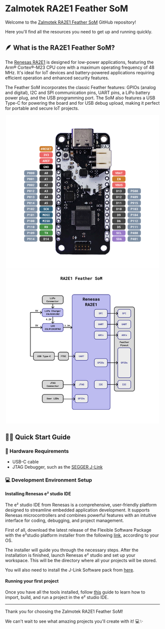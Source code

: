 # Zalmotek RA2E1 Feather SoM 

Welcome to the <a href="https://zalmotek.com/products/RA2E1-Feather-SoM/">Zalmotek RA2E1 Feather SoM</a> GitHub repository!

Here you'll find all the resources you need to get up and running quickly.

## 🪶 What is the RA2E1 Feather SoM?

The <a href="https://www.renesas.com/en/products/microcontrollers-microprocessors/ra-cortex-m-mcus/ra2e1-48mhz-arm-cortex-m23-entry-level-general-purpose-microcontroller">Renesas RA2E1</a> is designed for low-power applications, featuring the Arm® Cortex®-M23 CPU core with a maximum operating frequency of 48 MHz. It's ideal for IoT devices and battery-powered applications requiring efficient operation and enhanced security features.

The Feather SoM incorporates the classic Feather features: GPIOs (analog and digital), I2C and SPI communication pins, UART pins, a LiPo battery power plug, and the USB programming port. The SoM also features a USB Type-C for powering the board and for USB debug upload, making it perfect for portable and secure IoT projects.

<p align="center">
  <img src="images/Feather-RA2E1-pinout.png" height="500">
  <img src="images/Feather-RA2E1-BD.png" height="500">
</p>

## 🐣🏁 Quick Start Guide

### 🔌 Hardware Requirements
- USB-C cable
- JTAG Debugger, such as the <a href="https://www.segger.com/products/debug-probes/j-link/">SEGGER J-Link</a>

### 💻 Development Environment Setup

#### Installing Renesas e² studio IDE

The e² studio IDE from Renesas is a comprehensive, user-friendly platform designed to streamline embedded application development. It supports Renesas microcontrollers and combines powerful features with an intuitive interface for coding, debugging, and project management.

First of all, download the latest release of the Flexible Software Package with the e²studio platform installer from the following <a href="https://www.renesas.com/us/en/software-tool/e2studio-information-ra-family">link</a>, according to your OS.

The installer will guide you through the necessary steps. After the installation is finished, launch Renesas e² studio and set up your workspace. This will be the directory where all your projects will be stored.

You will also need to install the J-Link Software pack from <a href="https://www.segger.com/products/debug-probes/j-link/technology/flash-download/">here</a>.

#### Running your first project

Once you have all the tools installed, follow <a href="https://github.com/Zalmotek/zalmotek-RA2E1-feather/tree/main/firmware/Blink/RA2E1_Feather_Blink">this</a> guide to learn how to import, build, and run a project in the e² studio IDE. 

---
Thank you for choosing the Zalmotek RA2E1 Feather SoM! 

We can't wait to see what amazing projects you'll create with it! 💻✨
